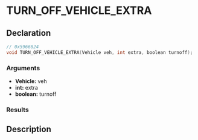 # TURN_OFF_VEHICLE_EXTRA

## Declaration
```cpp
// 0x5966824
void TURN_OFF_VEHICLE_EXTRA(Vehicle veh, int extra, boolean turnoff);
```

### Arguments
- **Vehicle:** veh
- **int:** extra
- **boolean:** turnoff

### Results

## Description
